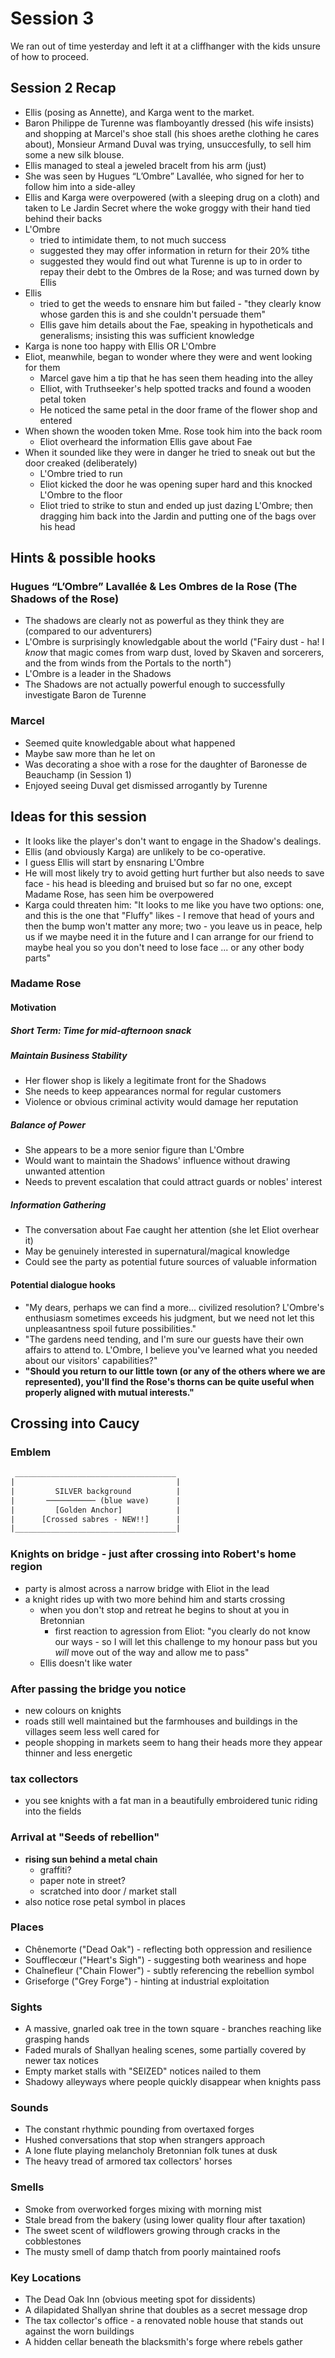 # Session 3

We ran out of time yesterday and left it at a cliffhanger with the kids unsure of how to proceed.

## Session 2 Recap

- Ellis (posing as Annette), and Karga went to the market.
- Baron Philippe de Turenne was flamboyantly dressed (his wife insists) and shopping at Marcel's shoe stall (his shoes arethe clothing he cares about), Monsieur Armand Duval was trying, unsuccesfully, to sell him some a new silk blouse.
- Ellis managed to steal a jeweled bracelt from his arm (just)
- She was seen by Hugues “L’Ombre” Lavallée, who signed for her to follow him into a side-alley
- Ellis and Karga were overpowered (with a sleeping drug on a cloth) and taken to Le Jardin Secret where the woke groggy with their hand tied behind their backs
- L'Ombre
  - tried to intimidate them, to not much success
  - suggested they may offer information in return for their 20% tithe
  - suggested they would find out what Turenne is up to in order to repay their debt to the Ombres de la Rose; and was turned down by Ellis
- Ellis
  - tried to get the weeds to ensnare him but failed - "they clearly know whose garden this is and she couldn't persuade them"
  - Ellis gave him details about the Fae, speaking in hypotheticals and generalisms; insisting this was sufficient knowledge
- Karga is none too happy with Ellis OR L'Ombre
- Eliot, meanwhile, began to wonder where they were and went looking for them
  - Marcel gave him a tip that he has seen them heading into the alley
  - Elliot, with Truthseeker's help spotted tracks and found a wooden petal token
  - He noticed the same petal in the door frame of the flower shop and entered
- When shown the wooden token Mme. Rose took him into the back room
  - Eliot overheard the information Ellis gave about Fae
- When it sounded like they were in danger he tried to sneak out but the door creaked (deliberately)
  - L'Ombre tried to run
  - Eliot kicked the door he was opening super hard and this knocked L'Ombre to the floor
  - Eliot tried to strike to stun and ended up just dazing L'Ombre; then dragging him back into the Jardin and putting one of the bags over his head

## Hints & possible hooks

### Hugues “L’Ombre” Lavallée & Les Ombres de la Rose (The Shadows of the Rose)

- The shadows are clearly not as powerful as they think they are (compared to our adventurers)
- L'Ombre is surprisingly knowledgable about the world ("Fairy dust - ha! I *know* that magic comes from warp dust, loved by Skaven and sorcerers, and the from winds from the Portals to the north")
- L'Ombre is a leader in the Shadows
- The Shadows are not actually powerful enough to successfully investigate Baron de Turenne

### Marcel

- Seemed quite knowledgable about what happened
- Maybe saw more than he let on
- Was decorating a shoe with a rose for the daughter of Baronesse de Beauchamp (in Session 1)
- Enjoyed seeing Duval get dismissed arrogantly by Turenne

## Ideas for this session

- It looks like the player's don't want to engage in the Shadow's dealings.
- Ellis (and obviously Karga) are unlikely to be co-operative.
- I guess Ellis will start by ensnaring L'Ombre
- He will most likely try to avoid getting hurt further but also needs to save face - his head is bleeding and bruised but so far no one, except Madame Rose, has seen him be overpowered
- Karga could threaten him: "It looks to me like you have two options: one, and this is the one that "Fluffy" likes - I remove that head of yours and then the bump won't matter any more; two - you leave us in peace, help us if we maybe need it in the future and I can arrange for our friend to maybe heal you so you don't need to lose face ... or any other body parts"

### Madame Rose

#### Motivation

##### Short Term: Time for mid-afternoon snack

##### Maintain Business Stability

- Her flower shop is likely a legitimate front for the Shadows
- She needs to keep appearances normal for regular customers
- Violence or obvious criminal activity would damage her reputation

##### Balance of Power

- She appears to be a more senior figure than L'Ombre
- Would want to maintain the Shadows' influence without drawing unwanted attention
- Needs to prevent escalation that could attract guards or nobles' interest

##### Information Gathering

- The conversation about Fae caught her attention (she let Eliot overhear it)
- May be genuinely interested in supernatural/magical knowledge
- Could see the party as potential future sources of valuable information

#### Potential dialogue hooks

- "My dears, perhaps we can find a more... civilized resolution? L'Ombre's enthusiasm sometimes exceeds his judgment, but we need not let this unpleasantness spoil future possibilities."
- "The gardens need tending, and I'm sure our guests have their own affairs to attend to. L'Ombre, I believe you've learned what you needed about our visitors' capabilities?"
- **"Should you return to our little town (or any of the others where we are represented), you'll find the Rose's thorns can be quite useful when properly aligned with mutual interests."**

## Crossing into Caucy

### Emblem

```txt
 ____________________________________
|                                    |
|         SILVER background          |
|       ─────────── (blue wave)      |
|         [Golden Anchor]            |
|      [Crossed sabres - NEW!!]      |
|____________________________________|
```

### Knights on bridge - just after crossing into Robert's home region

- party is almost across a narrow bridge with Eliot in the lead
- a knight rides up with two more behind him and starts crossing
  - when you don't stop and retreat he begins to shout at you in Bretonnian
    - first reaction to agression from Eliot: "you clearly do not know our ways - so I will let this challenge to my honour pass but you *will* move out of the way and allow me to pass"
  - Ellis doesn't like water

### After passing the bridge you notice

- new colours on knights
- roads still well maintained but the farmhouses and buildings in the villages seem less well cared for
- people shopping in markets seem to hang their heads more they appear thinner and less energetic

### tax collectors

- you see knights with a fat man in a beautifully embroidered tunic riding into the fields

### Arrival at "Seeds of rebellion"

- **rising sun behind a metal chain**
  - graffiti?
  - paper note in street?
  - scratched into door / market stall
- also notice rose petal symbol in places

### Places

- Chênemorte ("Dead Oak") - reflecting both oppression and resilience
- Soufflecœur ("Heart's Sigh") - suggesting both weariness and hope
- Chaînefleur ("Chain Flower") - subtly referencing the rebellion symbol
- Griseforge ("Grey Forge") - hinting at industrial exploitation

### Sights

- A massive, gnarled oak tree in the town square - branches reaching like grasping hands
- Faded murals of Shallyan healing scenes, some partially covered by newer tax notices
- Empty market stalls with "SEIZED" notices nailed to them
- Shadowy alleyways where people quickly disappear when knights pass

### Sounds

- The constant rhythmic pounding from overtaxed forges
- Hushed conversations that stop when strangers approach
- A lone flute playing melancholy Bretonnian folk tunes at dusk
- The heavy tread of armored tax collectors' horses

### Smells

- Smoke from overworked forges mixing with morning mist
- Stale bread from the bakery (using lower quality flour after taxation)
- The sweet scent of wildflowers growing through cracks in the cobblestones
- The musty smell of damp thatch from poorly maintained roofs

### Key Locations

- The Dead Oak Inn (obvious meeting spot for dissidents)
- A dilapidated Shallyan shrine that doubles as a secret message drop
- The tax collector's office - a renovated noble house that stands out against the worn buildings
- A hidden cellar beneath the blacksmith's forge where rebels gather
